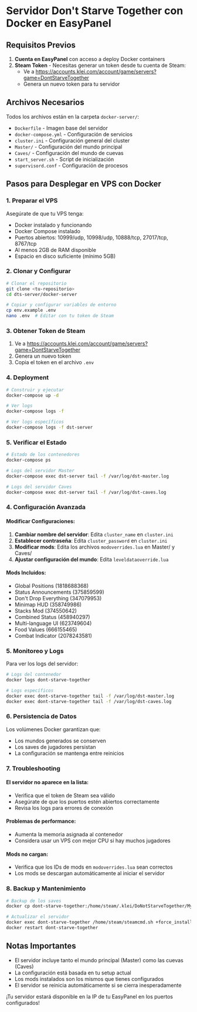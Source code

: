 # Servidor Don't Starve Together con Docker en EasyPanel

## Requisitos Previos

1. **Cuenta en EasyPanel** con acceso a deploy Docker containers
2. **Steam Token** - Necesitas generar un token desde tu cuenta de Steam:
   - Ve a https://accounts.klei.com/account/game/servers?game=DontStarveTogether
   - Genera un nuevo token para tu servidor

## Archivos Necesarios

Todos los archivos están en la carpeta `docker-server/`:

- `Dockerfile` - Imagen base del servidor
- `docker-compose.yml` - Configuración de servicios
- `cluster.ini` - Configuración general del cluster
- `Master/` - Configuración del mundo principal
- `Caves/` - Configuración del mundo de cuevas
- `start_server.sh` - Script de inicialización
- `supervisord.conf` - Configuración de procesos

## Pasos para Desplegar en VPS con Docker

### 1. Preparar el VPS

Asegúrate de que tu VPS tenga:
- Docker instalado y funcionando
- Docker Compose instalado
- Puertos abiertos: 10999/udp, 10998/udp, 10888/tcp, 27017/tcp, 8767/tcp
- Al menos 2GB de RAM disponible
- Espacio en disco suficiente (mínimo 5GB)

### 2. Clonar y Configurar

```bash
# Clonar el repositorio
git clone <tu-repositorio>
cd dts-server/docker-server

# Copiar y configurar variables de entorno
cp env.example .env
nano .env  # Editar con tu token de Steam
```

### 3. Obtener Token de Steam

1. Ve a https://accounts.klei.com/account/game/servers?game=DontStarveTogether
2. Genera un nuevo token
3. Copia el token en el archivo `.env`

### 4. Deployment

```bash
# Construir y ejecutar
docker-compose up -d

# Ver logs
docker-compose logs -f

# Ver logs específicos
docker-compose logs -f dst-server
```

### 5. Verificar el Estado

```bash
# Estado de los contenedores
docker-compose ps

# Logs del servidor Master
docker-compose exec dst-server tail -f /var/log/dst-master.log

# Logs del servidor Caves
docker-compose exec dst-server tail -f /var/log/dst-caves.log
```

### 4. Configuración Avanzada

#### Modificar Configuraciones:

1. **Cambiar nombre del servidor**: Edita `cluster_name` en `cluster.ini`
2. **Establecer contraseña**: Edita `cluster_password` en `cluster.ini` 
3. **Modificar mods**: Edita los archivos `modoverrides.lua` en Master/ y Caves/
4. **Ajustar configuración del mundo**: Edita `leveldataoverride.lua`

#### Mods Incluidos:

- Global Positions (1818688368)
- Status Announcements (375859599)
- Don't Drop Everything (347079953)
- Minimap HUD (358749986)
- Stacks Mod (374550642)
- Combined Status (458940297)
- Multi-language UI (623749604)
- Food Values (666155465)
- Combat Indicator (2078243581)

### 5. Monitoreo y Logs

Para ver los logs del servidor:

```bash
# Logs del contenedor
docker logs dont-starve-together

# Logs específicos
docker exec dont-starve-together tail -f /var/log/dst-master.log
docker exec dont-starve-together tail -f /var/log/dst-caves.log
```

### 6. Persistencia de Datos

Los volúmenes Docker garantizan que:
- Los mundos generados se conserven
- Los saves de jugadores persistan
- La configuración se mantenga entre reinicios

### 7. Troubleshooting

#### El servidor no aparece en la lista:
- Verifica que el token de Steam sea válido
- Asegúrate de que los puertos estén abiertos correctamente
- Revisa los logs para errores de conexión

#### Problemas de performance:
- Aumenta la memoria asignada al contenedor
- Considera usar un VPS con mejor CPU si hay muchos jugadores

#### Mods no cargan:
- Verifica que los IDs de mods en `modoverrides.lua` sean correctos
- Los mods se descargan automáticamente al iniciar el servidor

### 8. Backup y Mantenimiento

```bash
# Backup de los saves
docker cp dont-starve-together:/home/steam/.klei/DoNotStarveTogether/MyDediServer/save ./backup/

# Actualizar el servidor
docker exec dont-starve-together /home/steam/steamcmd.sh +force_install_dir /home/steam/dst +login anonymous +app_update 343050 validate +quit
docker restart dont-starve-together
```

## Notas Importantes

- El servidor incluye tanto el mundo principal (Master) como las cuevas (Caves)
- La configuración está basada en tu setup actual
- Los mods instalados son los mismos que tienes configurados
- El servidor se reinicia automáticamente si se cierra inesperadamente

¡Tu servidor estará disponible en la IP de tu EasyPanel en los puertos configurados!